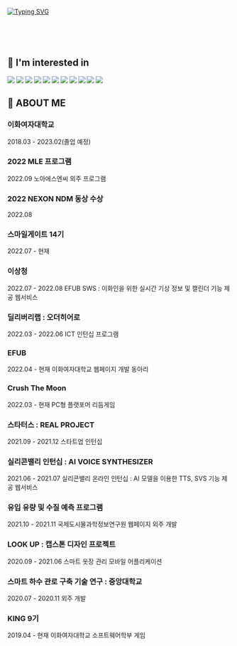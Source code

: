 
<!--
### Hello World!😄🌱
**thfla1105/thfla1105** is a ✨ _special_ ✨ repository because its `README.md` (this file) appears on your GitHub profile.

Here are some ideas to get you started:

- 🔭 I’m currently working on ...
- 🌱 I’m currently learning ...
- 👯 I’m looking to collaborate on ...
- 🤔 I’m looking for help with ...
- 💬 Ask me about ...
- 📫 How to reach me: ...
- 😄 Pronouns: ...
- ⚡ Fun fact: ...
-->
<div align="left">
<br><br><br>
 
[![Typing SVG](https://readme-typing-svg.herokuapp.com?font=Raleway&color=9D9ED2&size=35&center=true&vCenter=true&width=404&height=53&lines=%E3%80%80%E3%80%80SORIM%2C+%E3%80%80%E3%80%80)](https://git.io/typing-svg)
  
<br><br><br>

## 🔭 I'm interested in
<img src="https://img.shields.io/badge/java-007396?style=for-the-badge&logo=java&logoColor=white">
<img src="https://img.shields.io/badge/c++-00599C?style=for-the-badge&logo=c%2B%2B&logoColor=white">
<img src="https://img.shields.io/badge/python-3776AB?style=for-the-badge&logo=python&logoColor=white">
<img src="https://img.shields.io/badge/mysql-4479A1?style=for-the-badge&logo=mysql&logoColor=white">
<img src="https://img.shields.io/badge/docker-2496ED?style=for-the-badge&logo=docker&logoColor=white">
<img src="https://img.shields.io/badge/spring-6DB33F?style=for-the-badge&logo=spring-boot&logoColor=white">
<img src="https://img.shields.io/badge/c%23-%23239120.svg?style=for-the-badge&logo=c-sharp&logoColor=white">
<img src="https://img.shields.io/badge/unity-%23000000.svg?style=for-the-badge&logo=unity&logoColor=white">
<img src="https://img.shields.io/badge/AWS-%23FF9900.svg?style=for-the-badge&logo=amazon-aws&logoColor=white">
<img src="https://img.shields.io/badge/flask-%23000.svg?style=for-the-badge&logo=flask&logoColor=white">
<img src="https://img.shields.io/badge/vuejs-%2335495e.svg?style=for-the-badge&logo=vuedotjs&logoColor=%234FC08D">

## 🐥 ABOUT ME
### 이화여자대학교
2018.03 - 2023.02(졸업 예정)

### 2022 MLE 프로그램
2022.09
노아에스엔씨 외주 프로그램

### 2022 NEXON NDM 동상 수상
2022.08

### 스마일게이트 14기
2022.07 - 현재

### 이상청
2022.07 - 2022.08
EFUB SWS : 이화인을 위한 실시간 기상 정보 및 캘린더 기능 제공 웹서비스

### 딜리버리랩 : 오더히어로
2022.03 - 2022.06
ICT 인턴십 프로그램

### EFUB
2022.04 - 현재
이화여자대학교 웹페이지 개발 동아리

### Crush The Moon
2022.03 - 현재
PC형 플랫포머 리듬게임

### 스타터스 : REAL PROJECT
2021.09 - 2021.12
스타트업 인턴십

### 실리콘밸리 인턴십 : AI VOICE SYNTHESIZER
2021.06 - 2021.07
실리콘밸리 온라인 인턴십 : AI 모델을 이용한 TTS, SVS 기능 제공 웹서비스

### 유입 유량 및 수질 예측 프로그램
2021.10 - 2021.11
국제도시물과학정보연구원 웹페이지 외주 개발

### LOOK UP : 캡스톤 디자인 프로젝트
2020.09 - 2021.06
스마트 옷장 관리 모바일 어플리케이션

### 스마트 하수 관로 구축 기술 연구 : 중앙대학교
2020.07 - 2020.11
외주 개발
 
### KING 9기
2019.04 - 현재
이화여자대학교 소프트웨어학부 게임 
</div> 
